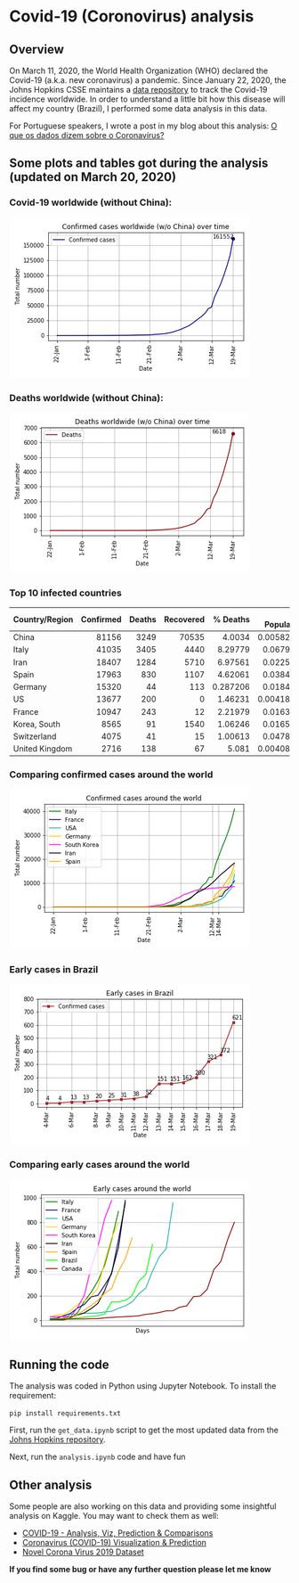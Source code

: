 # Covid-19 (Coronovirus) analysis

## Overview
On March 11, 2020, the World Health Organization (WHO) declared the Covid-19 (a.k.a. new coronavirus) a pandemic. Since January 22, 2020, the Johns Hopkins CSSE maintains a [data repository](https://github.com/CSSEGISandData/COVID-19) to track the Covid-19 incidence worldwide. In order to understand a little bit how this disease will affect my country (Brazil), I performed some data analysis in this data.

For Portuguese speakers, I wrote a post in my blog about this analysis: [O que os dados dizem sobre o Coronavírus?](http://computacaointeligente.com.br/coolstuffs/analisando-coronavirus/)

## Some plots and tables got during the analysis (updated on March 20, 2020)
### Covid-19 worldwide (without China):
![covid-19-wo-chinha](figures/en/conf_cases_worldwide_no_china.png)

### Deaths worldwide (without China):
![deaths-wo-chinha](figures/en/deaths_worldwide_no_china.png)


### Top 10 infected countries
| Country/Region   |   Confirmed |   Deaths |   Recovered |   % Deaths  |    % Population |
|:-----------------|------------:|---------:|------------:|------------:|-----------:|
| China            |       81156 |     3249 |       70535 |    4.0034   | 0.00582712 |
| Italy            |       41035 |     3405 |        4440 |    8.29779  | 0.0679036  |
| Iran             |       18407 |     1284 |        5710 |    6.97561  | 0.0225024  |
| Spain            |       17963 |      830 |        1107 |    4.62061  | 0.0384451  |
| Germany          |       15320 |       44 |         113 |    0.287206 | 0.0184739  |
| US               |       13677 |      200 |           0 |    1.46231  | 0.00418043 |
| France           |       10947 |      243 |          12 |    2.21979  | 0.0163419  |
| Korea, South     |        8565 |       91 |        1540 |    1.06246  | 0.0165875  |
| Switzerland      |        4075 |       41 |          15 |    1.00613  | 0.0478481  |
| United Kingdom   |        2716 |      138 |          67 |    5.081    | 0.00408489 |

### Comparing confirmed cases around the world

![comparing-countries](figures/en/conf_cases_countries.png)

### Early cases in Brazil
![early-br](figures/en/early_cases_conf_brazil.png)

### Comparing early cases around the world
![early-compare](figures/en/conf_early_cases_countries.png)


## Running the code
The analysis was coded in Python using Jupyter Notebook. To install the requirement:

`pip install requirements.txt `

First, run the `get_data.ipynb` script to get the most updated data from the [Johns Hopkins repository](https://github.com/CSSEGISandData/COVID-19).

Next, run the `analysis.ipynb` code and have fun

## Other analysis
Some people are also working on this data and providing some insightful analysis on Kaggle. You may want to check them as well:
- [COVID-19 - Analysis, Viz, Prediction & Comparisons](https://www.kaggle.com/imdevskp/covid-19-analysis-viz-prediction-comparisons)
- [Coronavirus (COVID-19) Visualization & Prediction](https://www.kaggle.com/therealcyberlord/coronavirus-covid-19-visualization-prediction)
- [Novel Corona Virus 2019 Dataset](https://www.kaggle.com/sudalairajkumar/novel-corona-virus-2019-dataset)



**If you find some bug or have any further question please let me know**

